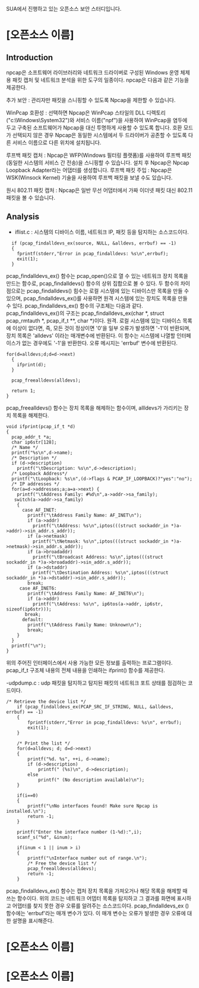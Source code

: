 
SUA에서 진행하고 있는 오픈소스 보안 스터디입니다.

# [오픈소스 이름]

## Introduction
npcap은 소프트웨어 라이브러리와 네트워크 드라이버로 구성된 Windows 운영 체제 용 패킷 캡처 및 네트워크 분석을 위한 도구의 일종이다. npcap은 다음과 같은 기능을 제공한다.

추가 보안 : 관리자만 패킷을 스니핑할 수 있도록 Npcap을 제한할 수 있습니다.

WinPcap 호환성 : 선택하면 Npcap은 WinPcap 스타일의 DLL 디렉토리("c:\Windows\System32")와 서비스 이름("npf")을 사용하여 WinPcap을 염두에 두고 구축된 소프트웨어가 Npcap을 대신 투명하게 사용할 수 있도록 합니다. 호환 모드가 선택되지 않은 경우 Npcap은 동일한 시스템에서 두 드라이버가 공존할 수 있도록 다른 서비스 이름으로 다른 위치에 설치됩니다.

루프백 패킷 캡처 : Npcap은 WFP(Windows 필터링 플랫폼)를 사용하여 루프백 패킷(동일한 시스템의 서비스 간 전송)을 스니핑할 수 있습니다. 설치 후 Npcap은 Npcap Loopback Adapter라는 어댑터를 생성합니다.
루프백 패킷 주입 : Npcap은 WSK(Winsock Kernel) 기술을 사용하여 루프백 패킷을 보낼 수도 있습니다.

원시 802.11 패킷 캡처 : Npcap은 일반 무선 어댑터에서 가짜 이더넷 패킷 대신 802.11 패킷을 볼 수 있습니다.

## Analysis

- iflist.c : 시스템의 디바이스 이름, 네트워크 IP, 패킷 등을 탐지하는 소스코드이다. 
```
  if (pcap_findalldevs_ex(source, NULL, &alldevs, errbuf) == -1)
  {
    fprintf(stderr,"Error in pcap_findalldevs: %s\n",errbuf);
    exit(1);
  }
```
pcap_findalldevs_ex() 함수는 pcap_open()으로 열 수 있는 네트워크 장치 목록을 만드는 함수로, pcap_findalldevs() 함수의 상위 집합으로 볼 수 있다. 두 함수의 차이점으로는 pcap_findalldevs() 힘수는 로컬 시스템에 있는 디바이스만 목록을 만들 수 있으며, pcap_findalldevs_ex()를 사용하면 원격 시스템에 있는 장치도 목록을 만들 수 있다. 
pcap_findalldevs_ex() 함수의 구조체는 다음과 같다.
pcap_findalldevs_ex()의 구조는 pcap_findalldevs_ex(char *, struct pcap_rmtauth *, pcap_if_t **, char *)이다.
원격. 로컬 시스템에 있는 디바이스 목록에 이상이 없다면, 즉, 모든 것이 정상이면 '0'을 일부 오류가 발생하면 '-1'이 반환되며, 장치 목록은 'alldevs' 이라는 매개변수에 반환된다. 이 함수는 시스템에 나열할 인터페이스가 없는 경우에도 '-1'을 반환한다. 오류 메시지는 'errbuf' 변수에 반환된다.
```
for(d=alldevs;d;d=d->next)
  {
    ifprint(d);
  }

  pcap_freealldevs(alldevs);

  return 1;
}
```
pcap_freealldevs() 함수는 장치 목록을 해제하는 함수이며, allldevs가 가리키는 장치 목록을 해제한다. 
```
void ifprint(pcap_if_t *d)
{
  pcap_addr_t *a;
  char ip6str[128];
  /* Name */
  printf("%s\n",d->name);
  /* Description */
  if (d->description)
    printf("\tDescription: %s\n",d->description);
  /* Loopback Address*/
  printf("\tLoopback: %s\n",(d->flags & PCAP_IF_LOOPBACK)?"yes":"no");
  /* IP addresses */
  for(a=d->addresses;a;a=a->next) {
    printf("\tAddress Family: #%d\n",a->addr->sa_family);
   switch(a->addr->sa_family)
    {
      case AF_INET:
        printf("\tAddress Family Name: AF_INET\n");
        if (a->addr)
          printf("\tAddress: %s\n",iptos(((struct sockaddr_in *)a->addr)->sin_addr.s_addr));
        if (a->netmask)
          printf("\tNetmask: %s\n",iptos(((struct sockaddr_in *)a->netmask)->sin_addr.s_addr));
        if (a->broadaddr)
          printf("\tBroadcast Address: %s\n",iptos(((struct sockaddr_in *)a->broadaddr)->sin_addr.s_addr));
        if (a->dstaddr)
          printf("\tDestination Address: %s\n",iptos(((struct sockaddr_in *)a->dstaddr)->sin_addr.s_addr));
        break;
     case AF_INET6:
        printf("\tAddress Family Name: AF_INET6\n");
        if (a->addr)
          printf("\tAddress: %s\n", ip6tos(a->addr, ip6str, sizeof(ip6str)));
       break;
      default:
        printf("\tAddress Family Name: Unknown\n");
        break;
    }
  }
  printf("\n");
}
```
 위의 주어진 인터페이스에서 사용 가능한 모든 정보를 출력하는 프로그램이다. pcap_if_t 구조체 내용의 전체 내용을 인쇄하는 ifprint() 함수를 제공한다. 












-udpdump.c : udp 패킷을 탐지하고 탐지된 패킷의 네트워크 포트 상태를 점검하는 코드이다.
```
/* Retrieve the device list */
	if (pcap_findalldevs_ex(PCAP_SRC_IF_STRING, NULL, &alldevs, errbuf) == -1)
	{
		fprintf(stderr,"Error in pcap_findalldevs: %s\n", errbuf);
		exit(1);
	}
	
	/* Print the list */
	for(d=alldevs; d; d=d->next)
	{
		printf("%d. %s", ++i, d->name);
		if (d->description)
			printf(" (%s)\n", d->description);
		else
			printf(" (No description available)\n");
	}

	if(i==0)
	{
		printf("\nNo interfaces found! Make sure Npcap is installed.\n");
		return -1;
	}
	
	printf("Enter the interface number (1-%d):",i);
	scanf_s("%d", &inum);
	
	if(inum < 1 || inum > i)
	{
		printf("\nInterface number out of range.\n");
		/* Free the device list */
		pcap_freealldevs(alldevs);
		return -1;
	}
  ```
  pcap_findalldevs_ex() 함수는 캡처 장치 목록을 가져오거나 해당 목록을 해제할 때 쓰는 함수이다. 위의 코드는 네트워크 어뎁터 목록을 탐지하고 그 결과를 화면에 표시하고 어뎁터를 찾지 못한 경우 오류를 알려주는 소스코드이다. pcap_findalldevs_ex () 함수에는 'errbuf'라는 매개 변수가 있다. 이 매개 변수는 오류가 발생한 경우 오류에 대한 설명을 표시해준다. 
  
  



# [오픈소스 이름]

# [오픈소스 이름]
